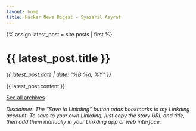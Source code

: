 ```yaml
---
layout: home
title: Hacker News Digest - Syazaril Asyraf
---
```

{% assign latest_post = site.posts | first %}
<h1>{{ latest_post.title }}</h1>
<p><em>{{ latest_post.date | date: "%B %d, %Y" }}</em></p>

{{ latest_post.content }}

<p><a href="/archive/">See all archives</a></p>

_Disclaimer: The “Save to Linkding” button adds bookmarks to my Linkding account. To save to your own Linkding, just copy the story URL and title, then add them manually in your Linkding app or web interface._
